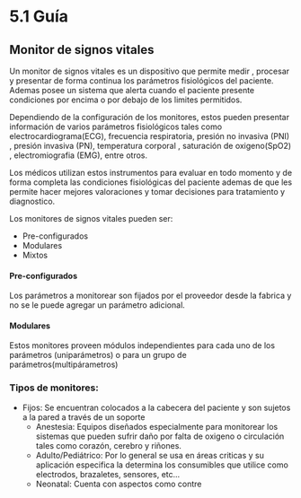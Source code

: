 # 5.1 Guía

## Monitor de signos vitales 

Un monitor de signos vitales es un dispositivo que permite medir , procesar y presentar de forma continua los parámetros fisiológicos del paciente. Ademas posee un sistema que alerta cuando el paciente presente condiciones por encima o por debajo de los limites permitidos.

Dependiendo de la configuración de los monitores, estos pueden presentar información de varios parámetros fisiológicos tales como electrocardiograma\(ECG\), frecuencia respiratoria, presión no invasiva \(PNI\) , presión invasiva \(PN\), temperatura corporal , saturación de oxigeno\(SpO2\) , electromiografia \(EMG\), entre otros.

Los médicos utilizan estos instrumentos para evaluar en todo momento y de forma completa las condiciones fisiológicas del paciente ademas de que les permite hacer mejores valoraciones y tomar decisiones para tratamiento y diagnostico.

Los monitores de signos vitales pueden ser: 

* Pre-configurados 
* Modulares 
* Mixtos

#### Pre-configurados

Los parámetros a monitorear son fijados por el proveedor desde la fabrica y no se le puede agregar un parámetro adicional.

#### Modulares 

Estos monitores proveen módulos independientes para cada uno de los parámetros \(uniparámetros\) o para un grupo de parámetros\(multipárametros\)

### Tipos de monitores:

* Fijos: Se encuentran colocados a la cabecera del paciente y son sujetos a la pared a través de un soporte
  *  Anestesia: Equipos diseñados especialmente para monitorear los sistemas que pueden sufrir daño por falta de oxigeno o circulación tales como corazón, cerebro y riñones.
  * Adulto/Pediátrico: Por lo general se usa en áreas criticas y su aplicación especifica la determina los consumibles que utilice como electrodos, brazaletes, sensores, etc...
  * Neonatal: Cuenta con aspectos como contre





